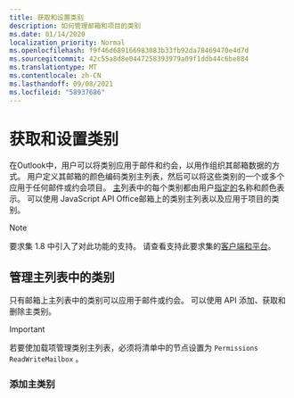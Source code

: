 ```yaml
---
title: 获取和设置类别
description: 如何管理邮箱和项目的类别
ms.date: 01/14/2020
localization_priority: Normal
ms.openlocfilehash: f9f46d689166983083b33fb92da78469470e4d7d
ms.sourcegitcommit: 42c55a8d8e0447258393979a09f1ddb44c6be884
ms.translationtype: MT
ms.contentlocale: zh-CN
ms.lasthandoff: 09/08/2021
ms.locfileid: "58937686"
---
```

# <a name="get-and-set-categories"></a>获取和设置类别

在Outlook中，用户可以将类别应用于邮件和约会，以用作组织其邮箱数据的方式。 用户定义其邮箱的颜色编码类别主列表，然后可以将这些类别的一个或多个应用于任何邮件或约会项目。 [主](/javascript/api/outlook/office.categorydetails)列表中的每个类别都由用户[指定的](/javascript/api/outlook/office.mailboxenums.categorycolor)名称和颜色表示。 可以使用 JavaScript API Office邮箱上的类别主列表以及应用于项目的类别。

> [!NOTE]
> 要求集 1.8 中引入了对此功能的支持。 请查看支持此要求集的[客户端和平台](../reference/requirement-sets/outlook-api-requirement-sets.md#requirement-sets-supported-by-exchange-servers-and-outlook-clients)。

## <a name="manage-categories-in-the-master-list"></a>管理主列表中的类别

只有邮箱上主列表中的类别可以应用于邮件或约会。 可以使用 API 添加、获取和删除主类别。

> [!IMPORTANT]
> 若要使加载项管理类别主列表，必须将清单中的节点设置为 `Permissions` `ReadWriteMailbox` 。

### <a name="add-master-categories"></a>添加主类别

以下示例演示如何添加名为"Urgent！"的类别。 对主列表调用[mailbox.masterCategories](/javascript/api/outlook/office.mailbox#masterCategories)上的[addAsync。](/javascript/api/outlook/office.mastercategories#addAsync_categories__options__callback_)

```js
var masterCategoriesToAdd = [
    {
        "displayName": "Urgent!",
        "color": Office.MailboxEnums.CategoryColor.Preset0
    }
];

Office.context.mailbox.masterCategories.addAsync(masterCategoriesToAdd, function (asyncResult) {
    if (asyncResult.status === Office.AsyncResultStatus.Succeeded) {
        console.log("Successfully added categories to master list");
    } else {
        console.log("masterCategories.addAsync call failed with error: " + asyncResult.error.message);
    }
});
```

### <a name="get-master-categories"></a>获取主类别

下面的示例演示如何通过调用[mailbox.masterCategories](/javascript/api/outlook/office.mailbox#masterCategories)上的[getAsync](/javascript/api/outlook/office.mastercategories#getAsync_options__callback_)获取类别列表。

```js
Office.context.mailbox.masterCategories.getAsync(function (asyncResult) {
    if (asyncResult.status === Office.AsyncResultStatus.Failed) {
        console.log("Action failed with error: " + asyncResult.error.message);
    } else {
        var masterCategories = asyncResult.value;
        console.log("Master categories:");
        masterCategories.forEach(function (item) {
            console.log("-- " + JSON.stringify(item));
        });
    }
});
```

### <a name="remove-master-categories"></a>删除主类别

以下示例演示如何删除名为"Urgent！"的类别。 通过调用[mailbox.masterCategories](/javascript/api/outlook/office.mailbox#masterCategories)上的[removeAsync](/javascript/api/outlook/office.mastercategories#removeAsync_categories__options__callback_)从主列表。

```js
var masterCategoriesToRemove = ["Urgent!"];

Office.context.mailbox.masterCategories.removeAsync(masterCategoriesToRemove, function (asyncResult) {
    if (asyncResult.status === Office.AsyncResultStatus.Succeeded) {
        console.log("Successfully removed categories from master list");
    } else {
        console.log("masterCategories.removeAsync call failed with error: " + asyncResult.error.message);
    }
});
```

## <a name="manage-categories-on-a-message-or-appointment"></a>管理邮件或约会上的类别

可以使用 API 添加、获取和删除邮件或约会项目的类别。

> [!IMPORTANT]
> 只有邮箱上主列表中的类别可以应用于邮件或约会。 有关详细信息，请参阅上 [一节管理主列表中的](#manage-categories-in-the-master-list) 类别。
>
> 在Outlook 网页版中，你无法以阅读模式使用 API 管理邮件的类别。

### <a name="add-categories-to-an-item"></a>向项目添加类别

以下示例演示如何应用名为"Urgent！"的类别。 调用 上的 [addAsync，以访问当前](/javascript/api/outlook/office.categories#addAsync_categories__options__callback_) 项 `item.categories` 。

```js
var categoriesToAdd = ["Urgent!"];

Office.context.mailbox.item.categories.addAsync(categoriesToAdd, function (asyncResult) {
    if (asyncResult.status === Office.AsyncResultStatus.Succeeded) {
        console.log("Successfully added categories");
    } else {
        console.log("categories.addAsync call failed with error: " + asyncResult.error.message);
    }
});
```

### <a name="get-an-items-categories"></a>获取项目的类别

以下示例演示如何通过调用 上的 [getAsync](/javascript/api/outlook/office.categories#getAsync_options__callback_) 获取应用于当前项目的类别 `item.categories` 。

```js
Office.context.mailbox.item.categories.getAsync(function (asyncResult) {
    if (asyncResult.status === Office.AsyncResultStatus.Failed) {
        console.log("Action failed with error: " + asyncResult.error.message);
    } else {
        var categories = asyncResult.value;
        console.log("Categories:");
        categories.forEach(function (item) {
            console.log("-- " + JSON.stringify(item));
        });
    }
});
```

### <a name="remove-categories-from-an-item"></a>从项目中删除类别

以下示例演示如何删除名为"Urgent！"的类别。 通过调用 上的 [removeAsync](/javascript/api/outlook/office.categories#removeAsync_categories__options__callback_) 从当前项 `item.categories` 。

```js
var categoriesToRemove = ["Urgent!"];

Office.context.mailbox.item.categories.removeAsync(categoriesToRemove, function (asyncResult) {
    if (asyncResult.status === Office.AsyncResultStatus.Succeeded) {
        console.log("Successfully removed categories");
    } else {
        console.log("categories.removeAsync call failed with error: " + asyncResult.error.message);
    }
});
```

## <a name="see-also"></a>另请参阅

- [Outlook权限](understanding-outlook-add-in-permissions.md)
- [清单中的 Permissions 元素](../reference/manifest/permissions.md)
